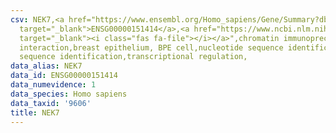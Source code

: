 ```yaml
---
csv: NEK7,<a href="https://www.ensembl.org/Homo_sapiens/Gene/Summary?db=core;g=ENSG00000151414"
  target="_blank">ENSG00000151414</a>,<a href="https://www.ncbi.nlm.nih.gov/pubmed/22863008"
  target="_blank"><i class="fas fa-file"></i></a>",chromatin immunoprecipitation assay,direct
  interaction,breast epithelium, BPE cell,nucleotide sequence identification,nucleotide
  sequence identification,transcriptional regulation,
data_alias: NEK7
data_id: ENSG00000151414
data_numevidence: 1
data_species: Homo sapiens
data_taxid: '9606'
title: NEK7
---
```

